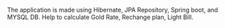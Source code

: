 The application is made using Hibernate, JPA Repository, Spring boot, and MYSQL DB.
Help to calculate Gold Rate, Rechange plan, Light Bill.
